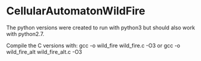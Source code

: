 # CellularAutomatonWildFire

The python versions were created to run with python3 but should also work with 
python2.7. 

Compile the C versions with:
gcc -o wild_fire wild_fire.c -O3
or
gcc -o wild_fire_alt wild_fire_alt.c -O3
 

